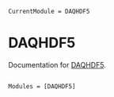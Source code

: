```@meta
CurrentModule = DAQHDF5
```

# DAQHDF5

Documentation for [DAQHDF5](https://github.com/pjsjipt/DAQHDF5.jl).

```@index
```

```@autodocs
Modules = [DAQHDF5]
```
